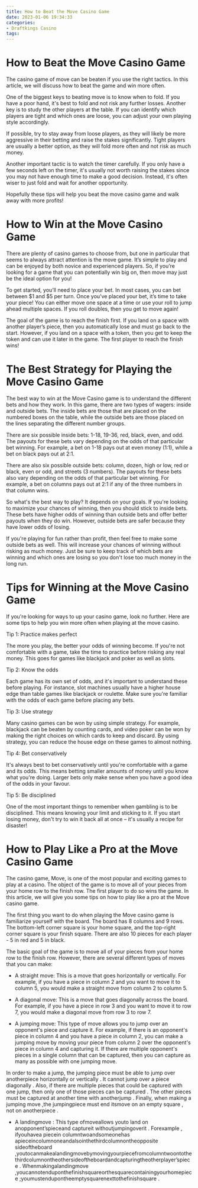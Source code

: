 ```yaml
---
title: How to Beat the Move Casino Game
date: 2023-01-06 19:34:33
categories:
- Draftkings Casino
tags:
---
```



#  How to Beat the Move Casino Game

The casino game of move can be beaten if you use the right tactics. In this article, we will discuss how to beat the game and win more often.

One of the biggest keys to beating move is to know when to fold. If you have a poor hand, it's best to fold and not risk any further losses. Another key is to study the other players at the table. If you can identify which players are tight and which ones are loose, you can adjust your own playing style accordingly.

If possible, try to stay away from loose players, as they will likely be more aggressive in their betting and raise the stakes significantly. Tight players are usually a better option, as they will fold more often and not risk as much money.

Another important tactic is to watch the timer carefully. If you only have a few seconds left on the timer, it's usually not worth raising the stakes since you may not have enough time to make a good decision. Instead, it's often wiser to just fold and wait for another opportunity.

Hopefully these tips will help you beat the move casino game and walk away with more profits!

#  How to Win at the Move Casino Game 

There are plenty of casino games to choose from, but one in particular that seems to always attract attention is the move game. It’s simple to play and can be enjoyed by both novice and experienced players. So, if you’re looking for a game that you can potentially win big on, then move may just be the ideal option for you!

To get started, you’ll need to place your bet. In most cases, you can bet between $1 and $5 per turn. Once you’ve placed your bet, it’s time to take your piece! You can either move one space at a time or use your roll to jump ahead multiple spaces. If you roll doubles, then you get to move again!

The goal of the game is to reach the finish first. If you land on a space with another player’s piece, then you automatically lose and must go back to the start. However, if you land on a space with a token, then you get to keep the token and can use it later in the game. The first player to reach the finish wins!

#  The Best Strategy for Playing the Move Casino Game

The best way to win at the Move Casino game is to understand the different bets and how they work. In this game, there are two types of wagers: inside and outside bets. The inside bets are those that are placed on the numbered boxes on the table, while the outside bets are those placed on the lines separating the different number groups.

There are six possible inside bets: 1-18, 19-36, red, black, even, and odd. The payouts for these bets vary depending on the odds of that particular bet winning. For example, a bet on 1-18 pays out at even money (1:1), while a bet on black pays out at 2:1.

There are also six possible outside bets: column, dozen, high or low, red or black, even or odd, and streets (3 numbers). The payouts for these bets also vary depending on the odds of that particular bet winning. For example, a bet on columns pays out at 2:1 if any of the three numbers in that column wins.

So what's the best way to play? It depends on your goals. If you're looking to maximize your chances of winning, then you should stick to inside bets. These bets have higher odds of winning than outside bets and offer better payouts when they do win. However, outside bets are safer because they have lower odds of losing.

If you're playing for fun rather than profit, then feel free to make some outside bets as well. This will increase your chances of winning without risking as much money. Just be sure to keep track of which bets are winning and which ones are losing so you don't lose too much money in the long run.

#  Tips for Winning at the Move Casino Game

If you're looking for ways to up your casino game, look no further. Here are some tips to help you win more often when playing at the move casino.

Tip 1: Practice makes perfect

The more you play, the better your odds of winning become. If you're not comfortable with a game, take the time to practice before risking any real money. This goes for games like blackjack and poker as well as slots.

Tip 2: Know the odds

Each game has its own set of odds, and it's important to understand these before playing. For instance, slot machines usually have a higher house edge than table games like blackjack or roulette. Make sure you're familiar with the odds of each game before placing any bets.

Tip 3: Use strategy

Many casino games can be won by using simple strategy. For example, blackjack can be beaten by counting cards, and video poker can be won by making the right choices on which cards to keep and discard. By using strategy, you can reduce the house edge on these games to almost nothing.

Tip 4: Bet conservatively

It's always best to bet conservatively until you're comfortable with a game and its odds. This means betting smaller amounts of money until you know what you're doing. Larger bets only make sense when you have a good idea of the odds in your favour.

 Tip 5: Be disciplined

One of the most important things to remember when gambling is to be disciplined. This means knowing your limit and sticking to it. If you start losing money, don't try to win it back all at once – it's usually a recipe for disaster!

#  How to Play Like a Pro at the Move Casino Game

The casino game, Move, is one of the most popular and exciting games to play at a casino. The object of the game is to move all of your pieces from your home row to the finish row. The first player to do so wins the game. In this article, we will give you some tips on how to play like a pro at the Move casino game.

The first thing you want to do when playing the Move casino game is familiarize yourself with the board. The board has 8 columns and 9 rows. The bottom-left corner square is your home square, and the top-right corner square is your finish square. There are also 10 pieces for each player - 5 in red and 5 in black.

The basic goal of the game is to move all of your pieces from your home row to the finish row. However, there are several different types of moves that you can make:

* A straight move: This is a move that goes horizontally or vertically. For example, if you have a piece in column 2 and you want to move it to column 5, you would make a straight move from column 2 to column 5.

* A diagonal move: This is a move that goes diagonally across the board. For example, if you have a piece in row 3 and you want to move it to row 7, you would make a diagonal move from row 3 to row 7.

* A jumping move: This type of move allows you to jump over an opponent's piece and capture it. For example, if there is an opponent's piece in column 4 and you have a piece in column 2, you can make a jumping move by moving your piece from column 2 over the opponent's piece in column 4 and capturing it. If there are multiple opponent's pieces in a single column that can be captured, then you can capture as many as possible with one jumping move.

In order to make a jump, the jumping piece must be able to jump over anotherpiece horizontally or vertically . It cannot jump over a piece diagonally . Also, if there are multiple pieces that could be captured with one jump, then only one of those pieces can be captured . The other pieces must be captured at another time with anotherjump . Finally, when making a jumping move ,the jumpingpiece must end itsmove on an empty square , not on anotherpiece .

* A landingmove : This type ofmoveallows youto land on anopponent’spieceand captureit withoutjumpingoverit . Forexample , ifyouhavea piecein columntwoandsomeonehas apieceincolumnoneandalsointhethirdcolumnontheopposite sideoftheboard ,youtocanmakealandingmovebymovingyourpiecefromcolumntwoontothethirdcolumnontheothersideoftheboardandcapturingtheotherplayer’spiece . Whenmakingalandingmove ,youcannotenduponthefinishsquareorthesquarecontainingyourhomepiece ;youmustendupontheemptysquarenexttothefinishsquare .
